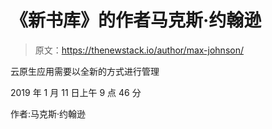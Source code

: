 # 《新书库》的作者马克斯·约翰逊

> 原文：<https://thenewstack.io/author/max-johnson/>

云原生应用需要以全新的方式进行管理

2019 年 1 月 11 日上午 9 点 46 分

作者:马克斯·约翰逊